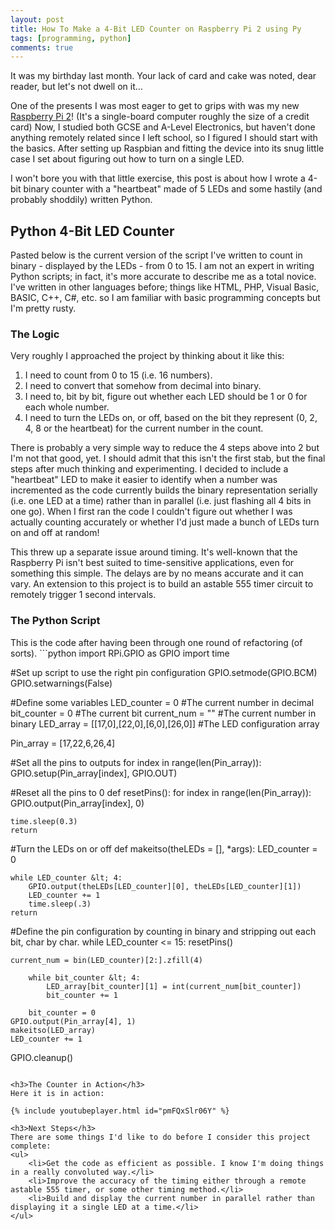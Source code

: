```yaml
---
layout: post
title: How To Make a 4-Bit LED Counter on Raspberry Pi 2 using Py
tags: [programming, python]
comments: true
---
```


It was my birthday last month. Your lack of card and cake was noted, dear reader, but let's not dwell on it...

One of the presents I was most eager to get to grips with was my new <a title="Raspberry Pi 2" href="https://www.raspberrypi.org/products/raspberry-pi-2-model-b/" target="_blank">Raspberry Pi 2</a>! (It's a single-board computer roughly the size of a credit card) Now, I studied both GCSE and A-Level Electronics, but haven't done anything remotely related since I left school, so I figured I should start with the basics. After setting up Raspbian and fitting the device into its snug little case I set about figuring out how to turn on a single LED.

I won't bore you with that little exercise, this post is about how I wrote a 4-bit binary counter with a "heartbeat" made of 5 LEDs and some hastily (and probably shoddily) written Python.

<h2>Python 4-Bit LED Counter</h2>
Pasted below is the current version of the script I've written to count in binary - displayed by the LEDs - from 0 to 15. I am not an expert in writing Python scripts; in fact, it's more accurate to describe me as a total novice. I've written in other languages before; things like HTML, PHP, Visual Basic, BASIC, C++, C#, etc. so I am familiar with basic programming concepts but I'm pretty rusty.
<h3>The Logic</h3>
Very roughly I approached the project&nbsp;by thinking about it like this:
<ol>
 	<li>I need to count from 0 to 15 (i.e. 16 numbers).</li>
 	<li>I need to convert that somehow from decimal into binary.</li>
 	<li>I need to, bit by bit, figure out whether each LED should be 1 or 0 for each whole number.</li>
 	<li>I need to turn the LEDs on, or off, based on the bit they represent (0, 2, 4, 8 or the heartbeat) for the current number in the count.</li>
</ol>
There is probably a very simple way to reduce the 4 steps above into 2 but I'm not that good, yet. I should admit that this isn't the first stab, but the final steps after much thinking and experimenting. I decided to include a "heartbeat" LED to make it easier to identify when a number was incremented as the code currently builds the binary representation serially (i.e. one LED at a time) rather than in parallel (i.e. just flashing all 4 bits in one go). When I first ran the code I couldn't figure out whether I was actually counting accurately or whether I'd just made a bunch of LEDs turn on and off at random!

This threw up a separate issue around timing. It's well-known that the Raspberry Pi isn't best suited to time-sensitive applications, even for something this simple. The delays are by no means accurate and it can vary. An extension to this project is to build an astable 555 timer circuit to remotely trigger 1 second intervals.
<h3>The Python Script</h3>
This is the code after having been through one round of refactoring (of sorts).
```python
import RPi.GPIO as GPIO
import time

#Set up script to use the right pin configuration
GPIO.setmode(GPIO.BCM)
GPIO.setwarnings(False)

#Define some variables
LED_counter = 0                     #The current number in decimal
bit_counter = 0                     #The current bit
current_num = ""                    #The current number in binary
LED_array = [[17,0],[22,0],[6,0],[26,0]]        #The LED configuration array

Pin_array = [17,22,6,26,4]

#Set all the pins to outputs
for index in range(len(Pin_array)):
    GPIO.setup(Pin_array[index], GPIO.OUT)

#Reset all the pins to 0
def resetPins():
    for index in range(len(Pin_array)):
        GPIO.output(Pin_array[index], 0)

    time.sleep(0.3)
    return

#Turn the LEDs on or off
def makeitso(theLEDs = [], *args):
    LED_counter = 0

    while LED_counter &lt; 4:
        GPIO.output(theLEDs[LED_counter][0], theLEDs[LED_counter][1])
        LED_counter += 1
        time.sleep(.3)
    return

#Define the pin configuration by counting in binary and stripping out each bit, char by char.
while LED_counter &lt;= 15:
    resetPins()
        
    current_num = bin(LED_counter)[2:].zfill(4)

        while bit_counter &lt; 4:
            LED_array[bit_counter][1] = int(current_num[bit_counter])
            bit_counter += 1

        bit_counter = 0
    GPIO.output(Pin_array[4], 1)
    makeitso(LED_array)
    LED_counter += 1

GPIO.cleanup()
```

<h3>The Counter in Action</h3>
Here it is in action:

{% include youtubeplayer.html id="pmFQxSlr06Y" %}

<h3>Next Steps</h3>
There are some things I'd like to do before I consider this project complete:
<ul>
 	<li>Get the code as efficient as possible. I know I'm doing things in a really convoluted way.</li>
 	<li>Improve the accuracy of the timing either through a remote astable 555 timer, or some other timing method.</li>
 	<li>Build and display the current number in parallel rather than displaying it a single LED at a time.</li>
</ul>